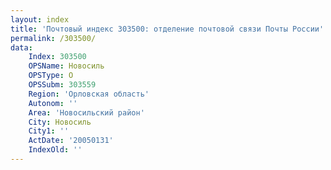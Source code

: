 ```yaml
---
layout: index
title: 'Почтовый индекс 303500: отделение почтовой связи Почты России'
permalink: /303500/
data:
    Index: 303500
    OPSName: Новосиль
    OPSType: О
    OPSSubm: 303559
    Region: 'Орловская область'
    Autonom: ''
    Area: 'Новосильский район'
    City: Новосиль
    City1: ''
    ActDate: '20050131'
    IndexOld: ''
---
```

